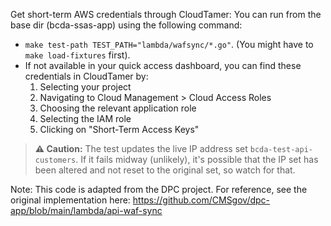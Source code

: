 Get short-term AWS credentials through CloudTamer:
You can run from the base dir (bcda-ssas-app) using the following command:
- `make test-path TEST_PATH="lambda/wafsync/*.go"`.  (You might have to `make load-fixtures` first).
- If not available in your quick access dashboard, you can find these credentials in CloudTamer by:
  1. Selecting your project
  2. Navigating to Cloud Management > Cloud Access Roles
  3. Choosing the relevant application role
  4. Selecting the IAM role
  5. Clicking on "Short-Term Access Keys"
> **⚠️ Caution:** The test updates the live IP address set `bcda-test-api-customers`. If it fails midway (unlikely), it's possible that the IP set has been altered and not reset to the original set, so watch for that.

Note: This code is adapted from the DPC project. For reference, see the original implementation here: https://github.com/CMSgov/dpc-app/blob/main/lambda/api-waf-sync
